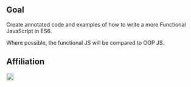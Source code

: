 ## Goal

Create annotated code and examples of how to write a more Functional JavaScript in ES6.

Where possible, the functional JS will be compared to OOP JS.

## Affiliation

<a href='http://www.recurse.com' title='Made with love at the Recurse Center'><img src='https://cloud.githubusercontent.com/assets/2883345/11325206/336ea5f4-9150-11e5-9e90-d86ad31993d8.png' height='20px'/></a>
